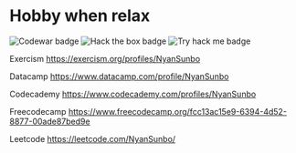 <h1>Hobby when relax</h1>

![Codewar badge](https://www.codewars.com/users/NyanSunbo/badges/large)     ![Hack the box badge](https://www.hackthebox.com/badge/image/400988)      ![Try hack me badge](https://tryhackme-badges.s3.amazonaws.com/kamiyamasama.png)





Exercism
https://exercism.org/profiles/NyanSunbo

Datacamp
https://www.datacamp.com/profile/NyanSunbo

Codecademy
https://www.codecademy.com/profiles/NyanSunbo

Freecodecamp
https://www.freecodecamp.org/fcc13ac15e9-6394-4d52-8877-00ade87bed9e

Leetcode
https://leetcode.com/NyanSunbo/
